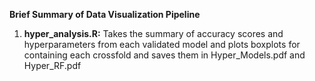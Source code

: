 **Brief Summary of Data Visualization Pipeline**
1. **hyper_analysis.R:** Takes the summary of accuracy scores and hyperparameters from each validated model and plots boxplots for containing each crossfold and saves them in Hyper_Models.pdf and Hyper_RF.pdf
